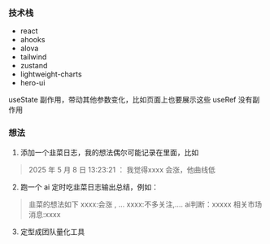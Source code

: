 ### 技术栈

- react
- ahooks
- alova
- tailwind
- zustand
- lightweight-charts
- hero-ui

useState 副作用，带动其他参数变化，比如页面上也要展示这些
useRef 没有副作用



### 想法
1. 添加一个韭菜日志，我的想法偶尔可能记录在里面，比如
> 2025 年 5 月 8 日 13:23:21 ： 我觉得xxxx 会涨，他曲线低
2. 跑一个 ai 定时吃韭菜日志输出总结，例如：
> 韭菜的想法如下
> xxxx:会涨 , ...
> xxxx:不多关注,....
> ai判断：xxxxx
> 相关市场消息:xxxx
3. 定型成团队量化工具